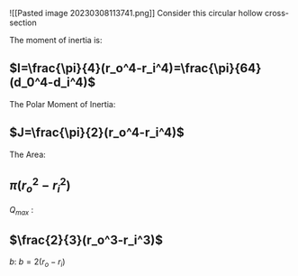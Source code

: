 ![[Pasted image 20230308113741.png]]
Consider this circular hollow cross-section

The moment of inertia is:
## $I=\frac{\pi}{4}(r_o^4-r_i^4)=\frac{\pi}{64}(d_0^4-d_i^4)$

The Polar Moment of Inertia:
## $J=\frac{\pi}{2}(r_o^4-r_i^4)$

The Area:
## $\pi(r_o^2-r_i^2)$

$Q_{max}$ :
## $\frac{2}{3}(r_o^3-r_i^3)$

$b$:
$b=2(r_o-r_i)$


